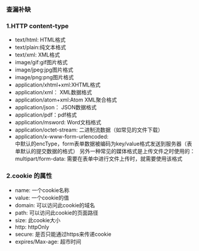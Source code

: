 ### 查漏补缺

### 1.HTTP content-type

- text/html: HTML格式
- text/plain:纯文本格式
- text/xml: XML格式
- image/gif:gif图片格式
- image/jpeg:jpg图片格式
- image/png:png图片格式
- application/xhtml+xml:XHTML格式
- application/xml： XML数据格式
- application/atom+xml:Atom XML聚合格式
- application/json： JSON数据格式
- application/pdf：pdf格式
- application/msword: Word文档格式
- application/octet-stream: 二进制流数据（如常见的文件下载）
- application/x-www-form-urlencoded: <form encType=””>中默认的encType，form表单数据被编码为key/value格式发送到服务器（表单默认的提交数据的格式）
另外一种常见的媒体格式是上传文件之时使用的：
multipart/form-data: 需要在表单中进行文件上传时，就需要使用该格式

### 2.cookie 的属性

- name: 一个cookie名称
- value: 一个cookie的值
- domain: 可以访问此cookie的域名
- path: 可以访问此cookie的页面路径
- size: 此cookie大小
- http: httpOnly
- secure: 是否只能通过https来传递cookie
- expires/Max-age: 超市时间
